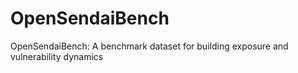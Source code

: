 # OpenSendaiBench
OpenSendaiBench: A benchmark dataset for building exposure and vulnerability dynamics
